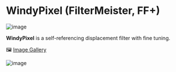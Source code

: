 # WindyPixel (FilterMeister, FF+)

![image](https://user-images.githubusercontent.com/38255514/164619794-cec11964-d96b-4cb7-8a64-44a0266902de.png)

**WindyPixel** is a self-referencing displacement filter with fine tuning.

🖼 [Image Gallery](https://www.behance.net/gallery/32655619/Redline)

![image](https://user-images.githubusercontent.com/38255514/164622882-599b4f54-885b-4735-900b-12ac5b2716a4.png)
